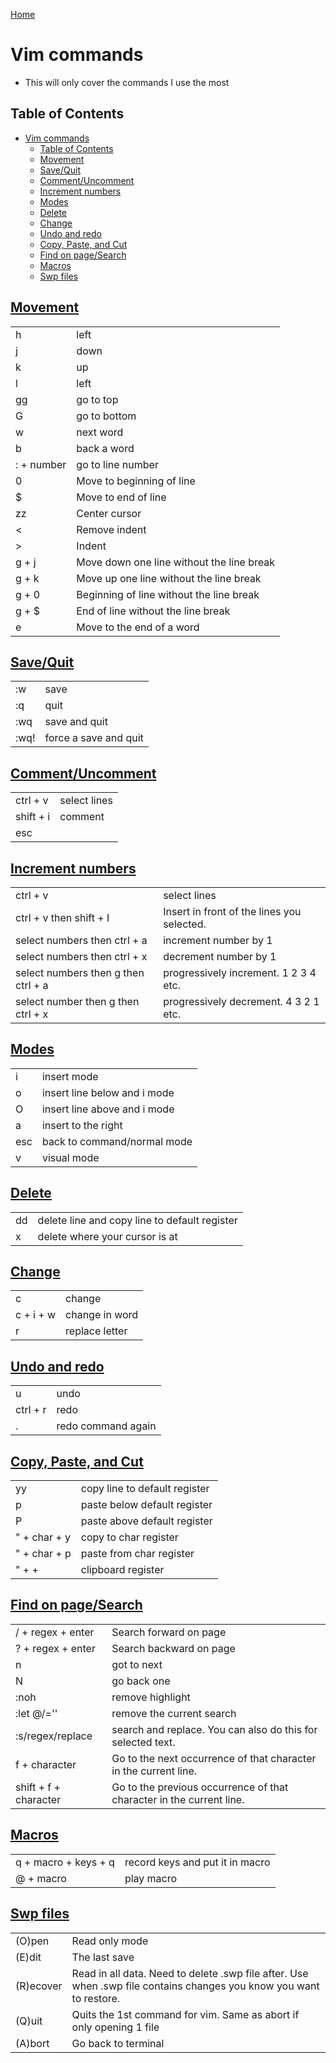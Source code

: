 [Home](./README.md)

# Vim commands
- This will only cover the commands I use the most

## Table of Contents

<!-- TOC -->

- [Vim commands](#vim-commands)
  - [Table of Contents](#table-of-contents)
  - [Movement](#movement)
  - [Save/Quit](#savequit)
  - [Comment/Uncomment](#commentuncomment)
  - [Increment numbers](#increment-numbers)
  - [Modes](#modes)
  - [Delete](#delete)
  - [Change](#change)
  - [Undo and redo](#undo-and-redo)
  - [Copy, Paste, and Cut](#copy-paste-and-cut)
  - [Find on page/Search](#find-on-pagesearch)
  - [Macros](#macros)
  - [Swp files](#swp-files)

<!-- /TOC -->

## [Movement](#table-of-contents)

|            |                                           |
|------------|-------------------------------------------|
| h          | left                                      |
| j          | down                                      |
| k          | up                                        |
| l          | left                                      |
| gg         | go to top                                 |
| G          | go to bottom                              |
| w          | next word                                 |
| b          | back a word                               |
| : + number | go to line number                         |
| 0          | Move to beginning of line                 |
| $          | Move to end of line                       |
| zz         | Center cursor                             |
| <          | Remove indent                             |
| >          | Indent                                    |
| g + j      | Move down one line without the line break |
| g + k      | Move up one line without the line break   |
| g + 0      | Beginning of line without the line break  |
| g + $      | End of line without the line break        |
| e          | Move to the end of a word                 |

## [Save/Quit](#table-of-contents)

|      |                       |
|------|-----------------------|
| :w   | save                  |
| :q   | quit                  |
| :wq  | save and quit         |
| :wq! | force a save and quit |

## [Comment/Uncomment](#table-of-contents)

|           |              |
|-----------|--------------|
| ctrl + v  | select lines |
| shift + i | comment      |
| esc       |              |

## [Increment numbers](#table-of-contents)

|                                     |                                            |
|-------------------------------------|--------------------------------------------|
| ctrl + v                            | select lines                               |
| ctrl + v then shift + I             | Insert in front of the lines you selected. |
| select numbers then ctrl + a        | increment number by 1                      |
| select numbers then ctrl + x        | decrement number by 1                      |
| select numbers then g then ctrl + a | progressively increment. 1 2 3 4 etc.      |
| select number then g then ctrl + x  | progressively decrement. 4 3 2 1 etc.      |

## [Modes](#table-of-contents)

|     |                              |
|-----|------------------------------|
| i   | insert mode                  |
| o   | insert line below and i mode |
| O   | insert line above and i mode |
| a   | insert to the right          |
| esc | back to command/normal mode  |
| v   | visual mode                  |

## [Delete](#table-of-contents)

|    |                                               |
|----|-----------------------------------------------|
| dd | delete line and copy line to default register |
| x  | delete where your cursor is at                |

## [Change](#table-of-contents)

|           |                |
|-----------|----------------|
| c         | change         |
| c + i + w | change in word |
| r         | replace letter |

## [Undo and redo](#table-of-contents)

|          |                    |
|----------|--------------------|
| u        | undo               |
| ctrl + r | redo               |
| .        | redo command again |

## [Copy, Paste, and Cut](#table-of-contents)

|              |                               |
|--------------|-------------------------------|
| yy           | copy line to default register |
| p            | paste below default register  |
| P            | paste above default register  |
| " + char + y | copy to char register         |
| " + char + p | paste from char register      |
| " + +        | clipboard register            |

## [Find on page/Search](#table-of-contents)

|                       |                                                                      |
|-----------------------|----------------------------------------------------------------------|
| / + regex + enter     | Search forward on page                                               |
| ? + regex + enter     | Search backward on page                                              |
| n                     | got to next                                                          |
| N                     | go back one                                                          |
| :noh                  | remove highlight                                                     |
| :let @/=''            | remove the current search                                            |
| :s/regex/replace      | search and replace. You can also do this for selected text.          |
| f + character         | Go to the next occurrence of that character in the current line.     |
| shift + f + character | Go to the previous occurrence of that character in the current line. |

## [Macros](#table-of-contents)

|                      |                                 |
|----------------------|---------------------------------|
| q + macro + keys + q | record keys and put it in macro |
| @ + macro            | play macro                      |

## [Swp files](#table-of-contents)

|           |                                                                                                                     |
|-----------|---------------------------------------------------------------------------------------------------------------------|
| (O)pen    | Read only mode                                                                                                      |
| (E)dit    | The last save                                                                                                       |
| (R)ecover | Read in all data. Need to delete .swp file after. Use when .swp file contains changes you know you want to restore. |
| (Q)uit    | Quits the 1st command for vim. Same as abort if only opening 1 file                                                 |
| (A)bort   | Go back to terminal                                                                                                 |
